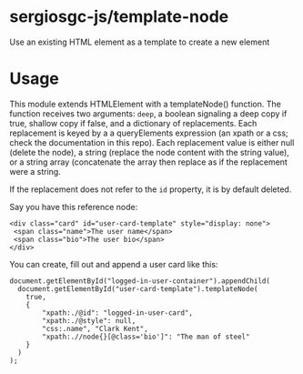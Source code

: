 # sergiosgc-js/template-node

Use an existing HTML element as a template to create a new element

# Usage

This module extends HTMLElement with a templateNode() function. The function receives two arguments: `deep`, a boolean signaling a deep copy if true, shallow copy if false, and a dictionary of replacements. 
Each replacement is keyed by a a queryElements expression (an xpath or a css; check the documentation in this repo). Each replacement value is either null (delete the node), a string (replace the node 
content with the string value), or a string array (concatenate the array then replace as if the replacement were a string.

If the replacement does not refer to the `id` property, it is by default deleted.

Say you have this reference node:

```
<div class="card" id="user-card-template" style="display: none">
 <span class="name">The user name</span>
 <span class="bio">The user bio</span>
</div>
```

You can create, fill out and append a user card like this:
```
document.getElementById("logged-in-user-container").appendChild(
  document.getElementById("user-card-template").templateNode(
    true,
    {
        "xpath:./@id": "logged-in-user-card",
        "xpath:./@style": null,
        "css:.name", "Clark Kent",
        "xpath:.//node{}[@class='bio']": "The man of steel"
    }
  )
);
```
